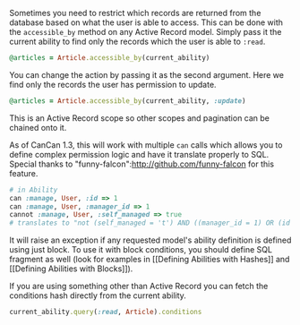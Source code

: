 Sometimes you need to restrict which records are returned from the database based on what the user is able to access. This can be done with the `accessible_by` method on any Active Record model. Simply pass it the current ability to find only the records which the user is able to `:read`.

```ruby
@articles = Article.accessible_by(current_ability)
```

You can change the action by passing it as the second argument. Here we find only the records the user has permission to update.

```ruby
@articles = Article.accessible_by(current_ability, :update) 
```

This is an Active Record scope so other scopes and pagination can be chained onto it.

As of CanCan 1.3, this will work with multiple `can` calls which allows you to define complex permission logic and have it translate properly to SQL. Special thanks to "funny-falcon":http://github.com/funny-falcon for this feature.

```ruby
# in Ability
can :manage, User, :id => 1
can :manage, User, :manager_id => 1
cannot :manage, User, :self_managed => true
# translates to "not (self_managed = 't') AND ((manager_id = 1) OR (id = 1))"
```

It will raise an exception if any requested model's ability definition is defined using just block. To use it with block conditions, you should define SQL fragment as well (look for examples in [[Defining Abilities with Hashes]] and [[Defining Abilities with Blocks]]).

If you are using something other than Active Record you can fetch the conditions hash directly from the current ability.

```ruby
current_ability.query(:read, Article).conditions
```
